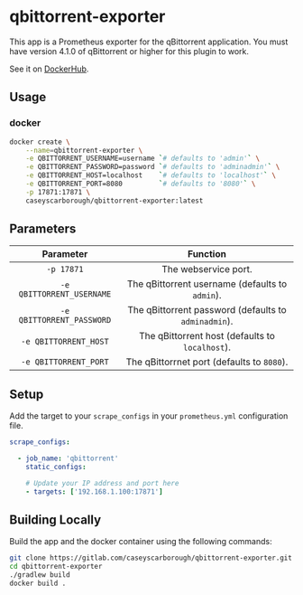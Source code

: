 # qbittorrent-exporter

This app is a Prometheus exporter for the qBittorrent application. You must have version 4.1.0 of qBittorrent or higher for this plugin to work.

See it on [DockerHub](https://hub.docker.com/r/caseyscarborough/qbittorrent-exporter).

## Usage

### docker

```bash
docker create \
    --name=qbittorrent-exporter \
    -e QBITTORRENT_USERNAME=username `# defaults to 'admin'` \
    -e QBITTORRENT_PASSWORD=password `# defaults to 'adminadmin'` \
    -e QBITTORRENT_HOST=localhost    `# defaults to 'localhost'` \
    -e QBITTORRENT_PORT=8080         `# defaults to '8080'` \
    -p 17871:17871 \
    caseyscarborough/qbittorrent-exporter:latest
```

## Parameters

| Parameter | Function |
| :----: | :----: |
| `-p 17871` | The webservice port. |
| `-e QBITTORRENT_USERNAME` | The qBittorrent username (defaults to `admin`). |
| `-e QBITTORRENT_PASSWORD` | The qBittorrent password (defaults to `adminadmin`). |
| `-e QBITTORRENT_HOST` | The qBittorrent host (defaults to `localhost`). |
| `-e QBITTORRENT_PORT` | The qBittorrnet port (defaults to `8080`).

## Setup

Add the target to your `scrape_configs` in your `prometheus.yml` configuration file. 

```yml
scrape_configs:

  - job_name: 'qbittorrent'
    static_configs:

    # Update your IP address and port here
    - targets: ['192.168.1.100:17871']
```

## Building Locally

Build the app and the docker container using the following commands:

```bash
git clone https://gitlab.com/caseyscarborough/qbittorrent-exporter.git
cd qbittorrent-exporter
./gradlew build
docker build .
```
